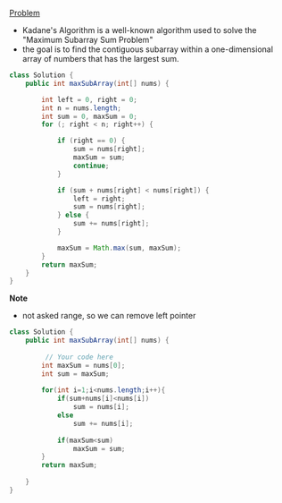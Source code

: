 [Problem](https://leetcode.com/problems/maximum-subarray/)

* Kadane's Algorithm is a well-known algorithm used to solve the "Maximum Subarray Sum Problem"
* the goal is to find the contiguous subarray within a one-dimensional array of numbers that has the largest sum.

```java
class Solution {
    public int maxSubArray(int[] nums) {

        int left = 0, right = 0;
        int n = nums.length;
        int sum = 0, maxSum = 0;
        for (; right < n; right++) {

            if (right == 0) {
                sum = nums[right];
                maxSum = sum;
                continue;
            }

            if (sum + nums[right] < nums[right]) {
                left = right;
                sum = nums[right];
            } else {
                sum += nums[right];
            }

            maxSum = Math.max(sum, maxSum);
        }
        return maxSum;
    }
}
```

**Note**

* not asked range, so we can remove left pointer

```java
class Solution {
    public int maxSubArray(int[] nums) {
        
         // Your code here
        int maxSum = nums[0];
        int sum = maxSum;
        
        for(int i=1;i<nums.length;i++){
            if(sum+nums[i]<nums[i])
                sum = nums[i];
            else
                sum += nums[i];
            
            if(maxSum<sum)
                maxSum = sum;
        }
        return maxSum;
        
    }
}
```
